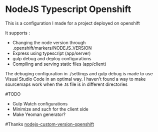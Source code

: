 # NodeJS Typescript Openshift

This is a configuration I made for a project deployed on openshift

It supports : 
* Changing the node version through .openshift/markers/NODEJS_VERSION
* Express using typescript (app/server)
* gulp debug and deploy configurations
* Compiling and serving static files (app/client)

The debuging configuration in ./settings and gulp debug is made to use Visual Studio Code 
in an optimal way. I haven't found a way to make sourcemaps work when the .ts file is in different directories

#TODO
* Gulp Watch configurations
* Minimize and such for the client side
* Make Yeoman generator?

#Thanks
[nodejs-custom-version-openshift](https://github.com/ramr/nodejs-custom-version-openshift)